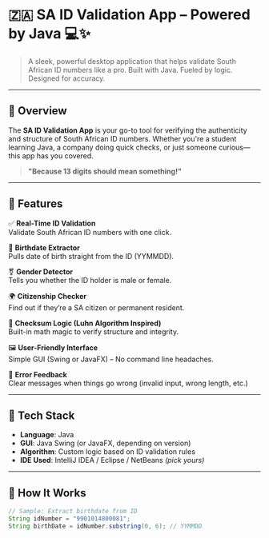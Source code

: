 # 🇿🇦 SA ID Validation App – Powered by Java 💻✨

> A sleek, powerful desktop application that helps validate South African ID numbers like a pro. Built with Java. Fueled by logic. Designed for accuracy.

---

## 🚀 Overview

The **SA ID Validation App** is your go-to tool for verifying the authenticity and structure of South African ID numbers. Whether you're a student learning Java, a company doing quick checks, or just someone curious—this app has you covered.

> **"Because 13 digits should mean something!"**

---

## 🎯 Features

✅ **Real-Time ID Validation**  
Validate South African ID numbers with one click.

📅 **Birthdate Extractor**  
Pulls date of birth straight from the ID (YYMMDD).

⚧ **Gender Detector**  
Tells you whether the ID holder is male or female.

🌍 **Citizenship Checker**  
Find out if they’re a SA citizen or permanent resident.

🧠 **Checksum Logic (Luhn Algorithm Inspired)**  
Built-in math magic to verify structure and integrity.

🖼️ **User-Friendly Interface**  
Simple GUI (Swing or JavaFX) – No command line headaches.

📛 **Error Feedback**  
Clear messages when things go wrong (invalid input, wrong length, etc.)

---

## 🔧 Tech Stack

- **Language**: Java  
- **GUI**: Java Swing (or JavaFX, depending on version)  
- **Algorithm**: Custom logic based on ID validation rules  
- **IDE Used**: IntelliJ IDEA / Eclipse / NetBeans *(pick yours)*

---

## 🧪 How It Works

```java
// Sample: Extract birthdate from ID
String idNumber = "9901014800081";
String birthDate = idNumber.substring(0, 6); // YYMMDD
